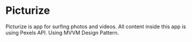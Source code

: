 # Picturize
Picturize is app for surfing photos and videos.
All content inside this app is using Pexels API.
Using MVVM Design Pattern.
